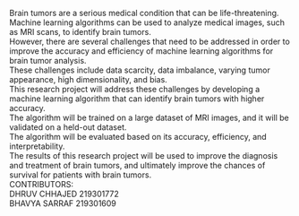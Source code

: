 Brain tumors are a serious medical condition that can be life-threatening. Machine learning algorithms can be used to analyze medical images, such as MRI scans, to identify brain tumors.<br>
However, there are several challenges that need to be addressed in order to improve the accuracy and efficiency of machine learning algorithms for brain tumor analysis.<br>
These challenges include data scarcity, data imbalance, varying tumor appearance, high dimensionality, and bias.<br>
This research project will address these challenges by developing a machine learning algorithm that can identify brain tumors with higher accuracy.<br> 
The algorithm will be trained on a large dataset of MRI images, and it will be validated on a held-out dataset.<br>
The algorithm will be evaluated based on its accuracy, efficiency, and interpretability. <br>
The results of this research project will be used to improve the diagnosis and treatment of brain tumors, and ultimately improve the chances of survival for patients with brain tumors.<br>
CONTRIBUTORS:<br>
DHRUV CHHAJED 219301772<br>
BHAVYA SARRAF 219301609
